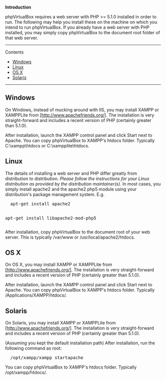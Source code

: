 <div class="markdown_content"><p><strong>Introduction</strong></p>
<p>phpVirtualBox requires a web server with PHP &gt;= 5.1.0 installed in order to run. The following may help you install these on the machine on which you intend to run phpVirtualBox. If you already have a web server with PHP installed, you may simply copy phpVirtualBox to the document root folder of that web server.</p>
<hr/>
<p>Contents</p>
<div class="toc">
<ul>
<li><a href="#windows">Windows</a></li>
<li><a href="#linux">Linux</a></li>
<li><a href="#os-x">OS X</a></li>
<li><a href="#solaris">Solaris</a></li>
</ul>
</div>
<hr/>
<h2 id="windows">Windows</h2>
<p>On Windows, instead of mucking around with IIS, you may install XAMPP or XAMPPLite from <a class="alink notfound" href="../http%3A//www.apachefriends.org/">[http://www.apachefriends.org/]</a>. The installation is very straight-forward and includes a recent version of PHP (certainly greater than 5.1.0).</p>
<p>After installation, launch the XAMPP control panel and click Start next to Apache. You can copy phpVirtualBox to XAMPP's htdocs folder. Typically C:\xampp\htdocs or C:\xampplite\htdocs.</p>
<h2 id="linux">Linux</h2>
<p>The details of installing a web server and PHP differ greatly from distribution to distribution. <em>Please follow the instructions for your Linux distribution as provided by the distribution maintainer(s).</em> In most cases, you simply install apache2 and the apache2 php5 module using your distribution's package management system. E.g.</p>
<div class="codehilite"><pre><span></span>  apt-get install apache2

  apt-get install libapache2-mod-php5
</pre></div>


<p>After installation, copy phpVirtualBox to the document root of your web server. This is typically /var/www or /usr/local/apache2/htdocs.</p>
<h2 id="os-x">OS X</h2>
<p>On OS X, you may install XAMPP or XAMPPLite from <a class="alink notfound" href="../http%3A//www.apachefriends.org/">[http://www.apachefriends.org/]</a>. The installation is very straight-forward and includes a recent version of PHP (certainly greater than 5.1.0).</p>
<p>After installation, launch the XAMPP control panel and click Start next to Apache. You can copy phpVirtualBox to XAMPP's htdocs folder. Typically /Applications/XAMPP/htdocs/.</p>
<h2 id="solaris">Solaris</h2>
<p>On Solaris, you may install XAMPP or XAMPPLite from <a class="alink notfound" href="../http%3A//www.apachefriends.org/">[http://www.apachefriends.org/]</a>. The installation is very straight-forward and includes a recent version of PHP (certainly greater than 5.1.0).</p>
<p>(Assuming you kept the default installation path) After installation, run the following command as root:</p>
<div class="codehilite"><pre><span></span>  /opt/xampp/xampp startapache
</pre></div>


<p>You can copy phpVirtualBox to XAMPP's htdocs folder. Typically /opt/xampp/htdocs/. </p></div>
